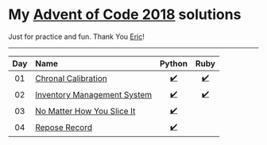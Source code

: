# My [Advent of Code 2018](http://adventofcode.com/2018) solutions

Just for practice and fun. Thank You [Eric](http://was.tl/)!

---

| Day   | Name                                 | Python                     | Ruby                       |
| :---: | :----------------------------------- | :------------------------: | :------------------------: |
| 01    | [Chronal Calibration][day01]         | [:heavy_check_mark:][py01] | [:heavy_check_mark:][rb01] |
| 02    | [Inventory Management System][day02] | [:heavy_check_mark:][py02] | [:heavy_check_mark:][rb02] |
| 03    | [No Matter How You Slice It][day03]  | [:heavy_check_mark:][py03] |                            |
| 04    | [Repose Record][day04]               | [:heavy_check_mark:][py04] |                            |

[py01]: ./01/solution.py
[py02]: ./02/solution.py
[py03]: ./03/solution.py
[py04]: ./04/solution.py

[rb01]: ./01/solution.rb
[rb02]: ./02/solution.rb

[day01]: https://adventofcode.com/2018/day/1
[day02]: https://adventofcode.com/2018/day/2
[day03]: https://adventofcode.com/2018/day/3
[day04]: https://adventofcode.com/2018/day/4
[day05]: https://adventofcode.com/2018/day/5
[day06]: https://adventofcode.com/2018/day/6
[day07]: https://adventofcode.com/2018/day/7
[day08]: https://adventofcode.com/2018/day/8
[day09]: https://adventofcode.com/2018/day/9
[day10]: https://adventofcode.com/2018/day/10
[day11]: https://adventofcode.com/2018/day/11
[day12]: https://adventofcode.com/2018/day/12
[day13]: https://adventofcode.com/2018/day/13
[day14]: https://adventofcode.com/2018/day/14
[day15]: https://adventofcode.com/2018/day/15
[day16]: https://adventofcode.com/2018/day/16
[day17]: https://adventofcode.com/2018/day/17
[day18]: https://adventofcode.com/2018/day/18
[day19]: https://adventofcode.com/2018/day/19
[day20]: https://adventofcode.com/2018/day/20
[day21]: https://adventofcode.com/2018/day/21
[day22]: https://adventofcode.com/2018/day/22
[day23]: https://adventofcode.com/2018/day/23
[day24]: https://adventofcode.com/2018/day/24
[day25]: https://adventofcode.com/2018/day/25